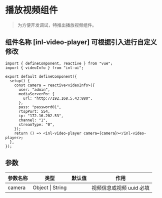 # 播放视频组件

> 为方便开发调试，特推出播放视频组件。

## 组件名称 [inl-video-player] 可根据引入进行自定义修改

```tsx
import { defineComponent, reactive } from "vue";
import { videoInfo } from "inl-ui";

export default defineComponent({
  setup() {
    const camera = reactive<videoInfo>({
      user: "admin",
      mediaServerPo: {
        url: "http://192.168.5.43:880",
      },
      pass: "password01",
      rtspPort: 554,
      ip: "172.16.202.53",
      channel: "1",
      streamType: "0",
    });
    return () => <inl-video-player camera={camera}></inl-video-player>;
  },
});
```

## 参数

| 参数名称 | 类型             | 默认值 | 作用                     |
| -------- | ---------------- | ------ | ------------------------ |
| camera   | Object \| String |        | 视频信息或视频 uuid 必填 |
